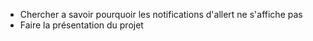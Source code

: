 
- Chercher a savoir pourquoir les notifications d'allert ne s'affiche pas
- Faire la présentation du projet 
